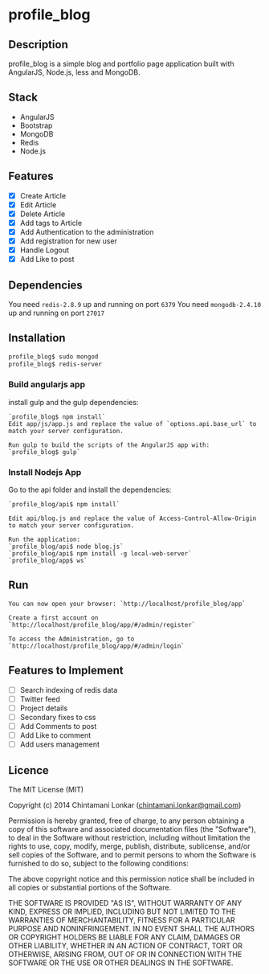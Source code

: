 # profile_blog


## Description

profile_blog is a simple blog and portfolio page application built with AngularJS, Node.js, less and MongoDB.

## Stack

* AngularJS
* Bootstrap
* MongoDB
* Redis
* Node.js

## Features

- [x] Create Article
- [x] Edit Article
- [x] Delete Article
- [x] Add tags to Article
- [x] Add Authentication to the administration
- [x] Add registration for new user
- [x] Handle Logout
- [x] Add Like to post

## Dependencies

You need `redis-2.8.9` up and running on port `6379`
You need `mongodb-2.4.10` up and running on port `27017`

## Installation

```bash
profile_blog$ sudo mongod
profile_blog$ redis-server
```
### Build angularjs app
install gulp and the gulp dependencies:
```
`profile_blog$ npm install`
Edit app/js/app.js and replace the value of `options.api.base_url` to match your server configuration.

Run gulp to build the scripts of the AngularJS app with:
`profile_blog$ gulp`
```
### Install Nodejs App
Go to the api folder and install the dependencies:

```
`profile_blog/api$ npm install`

Edit api/blog.js and replace the value of Access-Control-Allow-Origin to match your server configuration.

Run the application:
`profile_blog/api$ node blog.js`
`profile_blog/api$ npm install -g local-web-server`
`profile_blog/app$ ws`
```
## Run
```
You can now open your browser: `http://localhost/profile_blog/app`

Create a first account on `http://localhost/profile_blog/app/#/admin/register`

To access the Administration, go to `http://localhost/profile_blog/app/#/admin/login`
```
## Features to Implement

- [ ] Search indexing of redis data
- [ ] Twitter feed
- [ ] Project details
- [ ] Secondary fixes to css
- [ ] Add Comments to post
- [ ] Add Like to comment
- [ ] Add users management

## Licence
The MIT License (MIT)

Copyright (c) 2014 Chintamani Lonkar (chintamani.lonkar@gmail.com)

Permission is hereby granted, free of charge, to any person obtaining a copy
of this software and associated documentation files (the "Software"), to deal
in the Software without restriction, including without limitation the rights
to use, copy, modify, merge, publish, distribute, sublicense, and/or sell
copies of the Software, and to permit persons to whom the Software is
furnished to do so, subject to the following conditions:

The above copyright notice and this permission notice shall be included in
all copies or substantial portions of the Software.

THE SOFTWARE IS PROVIDED "AS IS", WITHOUT WARRANTY OF ANY KIND, EXPRESS OR
IMPLIED, INCLUDING BUT NOT LIMITED TO THE WARRANTIES OF MERCHANTABILITY,
FITNESS FOR A PARTICULAR PURPOSE AND NONINFRINGEMENT. IN NO EVENT SHALL THE
AUTHORS OR COPYRIGHT HOLDERS BE LIABLE FOR ANY CLAIM, DAMAGES OR OTHER
LIABILITY, WHETHER IN AN ACTION OF CONTRACT, TORT OR OTHERWISE, ARISING FROM,
OUT OF OR IN CONNECTION WITH THE SOFTWARE OR THE USE OR OTHER DEALINGS IN
THE SOFTWARE.



